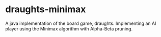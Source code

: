 # draughts-minimax
A java implementation of the board game, draughts. Implementing an AI player using the Minimax algorithm with Alpha-Beta pruning.
